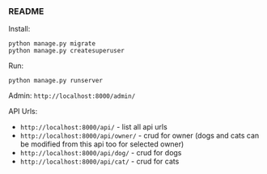 ### README

Install:
```
python manage.py migrate
python manage.py createsuperuser
```

Run:
```
python manage.py runserver
```

Admin:
`http://localhost:8000/admin/`

API Urls:
* `http://localhost:8000/api/` - list all api urls
* `http://localhost:8000/api/owner/` - crud for owner (dogs and cats can be modified from this api too for selected owner)
* `http://localhost:8000/api/dog/` - crud for dogs
* `http://localhost:8000/api/cat/` - crud for cats



